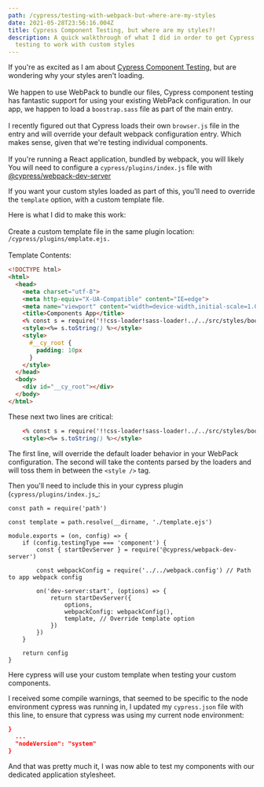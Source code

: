 ```yaml
---
path: /cypress/testing-with-webpack-but-where-are-my-styles
date: 2021-05-28T23:56:16.004Z
title: Cypress Component Testing, but where are my styles?!
description: A quick walkthrough of what I did in order to get Cypress Component
  testing to work with custom styles
---
```

If you're as excited as I am about [Cypress Component Testing](https://docs.cypress.io/guides/component-testing/introduction), but are wondering why your styles aren't loading. \
\
We happen to use WebPack to bundle our files, Cypress component testing has fantastic support for using your existing WebPack configuration. In our app, we happen to load a `boostrap.sass` file as part of the main entry. \
\
I recently figured out that Cypress loads their own `browser.js` file in the entry and will override your default webpack configuration entry. Which makes sense, given that we're testing individual components. \
\
If you're running a React application, bundled by webpack, you will likely You will need to configure a `cypress/plugins/index.js` file with [@cypress/webpack-dev-server](https://github.com/cypress-io/cypress/tree/develop/npm/webpack-dev-server)

If you want your custom styles loaded as part of this, you'll need to override the `template` option, with a custom template file.

Here is what I did to make this work:\
\
Create a custom template file in the same plugin location: `/cypress/plugins/emplate.ejs.`\
\
Template Contents:

```html
<!DOCTYPE html>
<html>
  <head>
    <meta charset="utf-8">
    <meta http-equiv="X-UA-Compatible" content="IE=edge">
    <meta name="viewport" content="width=device-width,initial-scale=1.0">
    <title>Components App</title>
    <% const s = require('!!css-loader!sass-loader!../../src/styles/bootstrap_theme.scss').default %>
    <style><%= s.toString() %></style>
    <style>
      #__cy_root {
        padding: 10px
      }
    </style>
  </head>
  <body>
    <div id="__cy_root"></div>
  </body>
</html>
```

These next two lines are critical:
```html
    <% const s = require('!!css-loader!sass-loader!../../src/styles/bootstrap_theme.scss').default %>
    <style><%= s.toString() %></style>
```

The first line, will override the default loader behavior in your WebPack configuration. The second will take the contents parsed by the loaders and will toss them in between the `<style />` tag. 

Then you'll need to include this in your cypress plugin (`cypress/plugins/index.js`_:

```
const path = require('path')

const template = path.resolve(__dirname, './template.ejs')

module.exports = (on, config) => {
    if (config.testingType === 'component') {
        const { startDevServer } = require('@cypress/webpack-dev-server')

        const webpackConfig = require('../../webpack.config') // Path to app webpack config

        on('dev-server:start', (options) => {
            return startDevServer({
                options,
                webpackConfig: webpackConfig(),
                template, // Override template option
            })
        })
    }

    return config
}

``` 

Here cypress will use your custom template when testing your custom components.

I received some compile warnings, that seemed to be specific to the node environment cypress was running in, I updated my `cypress.json` file with this line, to ensure that cypress was using my current node environment:

```json
}
  ...  
  "nodeVersion": "system"
}

```

And that was pretty much it, I was now able to test my components with our dedicated application stylesheet.

